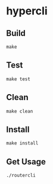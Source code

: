 # hypercli

## Build
```
make
```

## Test
```
make test
```

## Clean
```
make clean
```

## Install
```
make install
```

## Get Usage
```
./routercli
```
